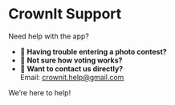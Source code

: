 # CrownIt Support

Need help with the app?

- 📸 **Having trouble entering a photo contest?**
- 👑 **Not sure how voting works?**
- 📨 **Want to contact us directly?**  
  Email: crownit.help@gmail.com

We’re here to help!
